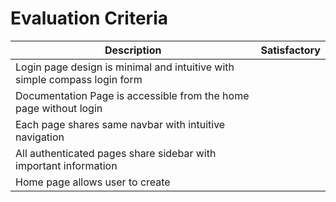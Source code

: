 # Evaluation Criteria
| Description                                                               | Satisfactory |
| ------------------------------------------------------------------------- | ------------ |
| Login page design is minimal and intuitive with simple compass login form |              |
| Documentation Page is accessible from the home page without login         |              |
| Each page shares same navbar with intuitive navigation                    |              |
| All authenticated pages share sidebar with important information          |              |
| Home page allows user to create                                           |              |
